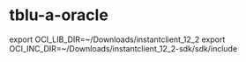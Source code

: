 # tblu-a-oracle

export OCI_LIB_DIR=~/Downloads/instantclient_12_2
export OCI_INC_DIR=~/Downloads/instantclient_12_2-sdk/sdk/include
